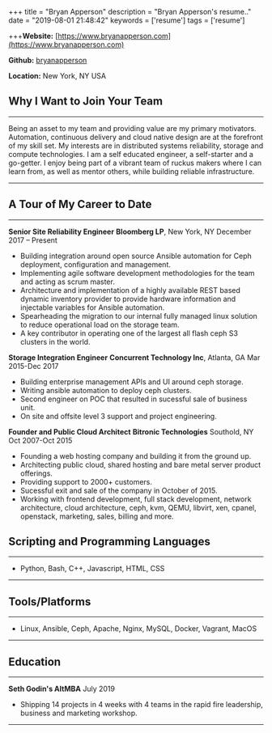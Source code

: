 +++
title = "Bryan Apperson"
description = "Bryan Apperson's resume.."
date = "2019-08-01 21:48:42"
keywords = ['resume']
tags = ['resume']

+++**Website:** [https://www.bryanapperson.com](https://www.bryanapperson.com)

**Github:** [bryanapperson](https://github.com/bryanapperson)

**Location:** New York, NY USA

## Why I Want to Join Your Team

---

Being an asset to my team and providing value are my primary motivators. Automation, continuous delivery and cloud native design are at the forefront of my skill set. My interests are in distributed systems reliability, storage and compute technologies. I am a self educated engineer, a self-starter and a go-getter. I enjoy being part of a vibrant team of ruckus makers where I can learn from, as well as mentor others, while building reliable infrastructure.

---

## A Tour of My Career to Date

---

**Senior Site Reliability Engineer**
**Bloomberg LP**, New York, NY December 2017 – Present

- Building integration around open source Ansible automation for Ceph deployment, configuration and management.
- Implementing agile software development methodologies for the team and acting as scrum master.
- Architecture and implementation of a highly available REST based dynamic inventory provider to provide hardware information and injectable variables for Ansible automation.
- Spearheading the migration to our internal fully managed linux solution to reduce operational load on the storage team.
- A key contributor in operating one of the largest all flash ceph S3 clusters in the world.

**Storage Integration Engineer**
**Concurrent Technology Inc**, Atlanta, GA Mar 2015-Dec 2017

- Building enterprise management APIs and UI around ceph storage.
- Writing ansible automation to deploy ceph clusters.
- Second engineer on POC that resulted in sucessful sale of business unit.
- On site and offsite level 3 support and project engineering.

**Founder and Public Cloud Architect**
**Bitronic Technologies** Southold, NY Oct 2007-Oct 2015

- Founding a web hosting company and building it from the ground up.
- Architecting public cloud, shared hosting and bare metal server product offerings.
- Providing support to 2000+ customers.
- Sucessful exit and sale of the company in October of 2015.
- Working with frontend development, full stack development, network architecture, cloud architecture, ceph, kvm, QEMU, libvirt, xen, cpanel, openstack, marketing, sales, billing and more.

## Scripting and Programming Languages

---

- Python, Bash, C++, Javascript, HTML, CSS

---

## Tools/Platforms

---

- Linux, Ansible, Ceph, Apache, Nginx, MySQL, Docker, Vagrant, MacOS

---

## Education

---

**Seth Godin's AltMBA** July 2019

- Shipping 14 projects in 4 weeks with 4 teams in the rapid fire leadership, business and marketing workshop.

---
